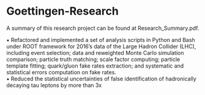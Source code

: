 # Goettingen-Research
A summary of this research project can be found at Research_Summary.pdf.

▪ Refactored and implemented a set of analysis scripts in Python and Bash under ROOT framework for 2016’s data of the Large Hadron Collider (LHC), including event selection; data and reweighted Monte Carlo simulation comparison; particle truth matching; scale factor computing; particle template fitting; quark/gluon fake rates extraction; and systematic and statistical errors computation on fake rates. <br />
▪ Reduced the statistical uncertainties of false identification of hadronically decaying tau leptons by more than 3x
